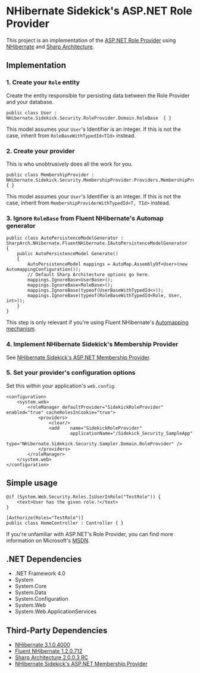 ﻿NHibernate Sidekick's ASP.NET Role Provider
=================================================
This project is an implementation of the [ASP.NET Role Provider](http://msdn.microsoft.com/en-us/library/8fw7xh74.aspx) using [NHibernate](http://nhforge.org) and [Sharp Architecture](http://www.sharparchitecture.net/).

Implementation
---------------------
### 1. Create your `Role` entity
Create the entity responsible for persisting data between the Role Provider and your database.
<pre><code>public class User : NHibernate.Sidekick.Security.RoleProvider.Domain.RoleBase  { }
</code></pre>

This model assumes your `User`'s Identifier is an integer. If this is not the case, inherit from `RoleBaseWithTypedId<TId>` instead.

### 2. Create your provider
This is who unobtrusively does all the work for you.
<pre><code>public class MembershipProvider : NHibernate.Sidekick.Security.MembershipProvider.Providers.MembershipProvider&lt;User> { }
</code></pre>
This model assumes your `User`'s Identifier is an integer. If this is not the case, inherit from `MembershipProviderWithTypedId<T, TId>` instead.

### 3. Ignore `RoleBase` from Fluent NHibernate's Automap generator
<pre><code>public class AutoPersistenceModelGenerator : SharpArch.NHibernate.FluentNHibernate.IAutoPersistenceModelGenerator
{
	public AutoPersistenceModel Generate()
    {
		AutoPersistenceModel mappings = AutoMap.AssemblyOf&lt;User>(new AutomappingConfiguration());
		// Default Sharp Architecture options go here.		
		mappings.IgnoreBase&lt;UserBase>();
		mappings.IgnoreBase&lt;RoleBase>();
		mappings.IgnoreBase(typeof(UserBaseWithTypedId&lt;>));
		mappings.IgnoreBase(typeof(RoleBaseWithTypedId&lt;Role, User, int>));
	}
}
</code></pre>
This step is only relevant if you're using Fluent NHibernate's [Automapping mechanism](http://wiki.fluentnhibernate.org/Auto_mapping).

### 4. Implement NHibernate Sidekick's Membership Provider
See [﻿NHibernate Sidekick's ASP.NET Membership Provider](https://github.com/rebelliard/NHibernate-Sidekick-Membership-Provider).

### 5. Set your provider's configuration options
Set this within your application's `web.config`:
<pre><code>&lt;configuration>
	&lt;system.web>
		&lt;roleManager defaultProvider="SidekickRoleProvider" enabled="true" cacheRolesInCookie="true">
			&lt;providers>
				&lt;clear/>
				&lt;add    name="SidekickRoleProvider" 
						applicationName="/Sidekick_Security_SampleApp" 
						type="NHibernate.Sidekick.Security.Sampler.Domain.RoleProvider" />
			&lt;/providers>
		&lt;/roleManager>
	&lt;/system.web>
&lt;/configuration>
</code></pre>

Simple usage
-------------
<pre><code>@if (System.Web.Security.Roles.IsUserInRole("TestRole")) {
    &lt;text>User has the given role.!&lt;/text>
}
</pre></code>
<pre><code>[Authorize(Roles="TestRole")]
public class HomeController : Controller { }
</pre></code>
If you're unfamiliar with ASP.NET's Role Provider, you can find more information on Microsoft's [MSDN](http://msdn.microsoft.com/en-us/library/5k850zwb.aspx).

.NET Dependencies
------------------
* .NET Framework 4.0
* System
* System.Core
* System.Data
* System.Configuration
* System.Web
* System.Web.ApplicationServices

Third-Party Dependencies
-------------------------
* [NHibernate 3.1.0.4000](http://sourceforge.net/projects/nhibernate/files/NHibernate/)
* [Fluent NHibernate 1.2.0.712](http://fluentnhibernate.org/downloads)
* [Sharp Architecture 2.0.0.3 RC](https://github.com/sharparchitecture/Sharp-Architecture/downloads)
* [NHibernate Sidekick's ASP.NET Membership Provider](https://github.com/rebelliard/NHibernate-Sidekick-Membership-Provider)